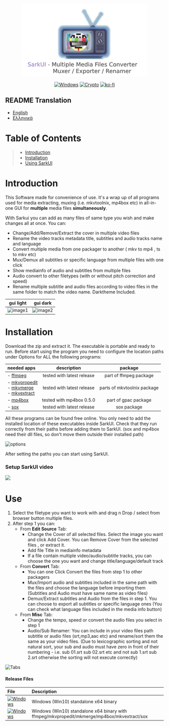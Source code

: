 <!-- MANPAGE: BEGIN EXCLUDED SECTION -->
<div align="center">

[![Sarkui](https://raw.githubusercontent.com/sarkinios/sarkui/master/.github/banner.png)](#readme)

[![Windows](https://img.shields.io/badge/-Windows_x64-blue.svg?style=for-the-badge&label=Download&logo=windows&color=6272a4)](https://github.com/sarkinios/sarkui/releases/latest/download/SarkUI.v1.0.1.zip)
[![Crypto](https://img.shields.io/badge/_-Crypto-ffb86c.svg?logo=githubsponsors&labelColor=555555&style=for-the-badge&label=Donate)](https://github.com/sarkinios/sarkui/blob/main/.github/donate.md)
[![ko-fi](https://img.shields.io/badge/_-Buy_me_a_coffee-red.svg?logo=kofi&labelColor=555555&style=for-the-badge)](https://ko-fi.com/sarkas)

</div>
<!-- MANPAGE: END EXCLUDED SECTION -->

## README Translation
- [English](README.md)
- [Ελληνικά](README.el.md)

# Table of Contents
> * [Introduction](#introduction)
> * [Installation](#installation)
> * [Using SarkUI](#use)

# Introduction

This Software made for convenience of use. It's a wrap up of all programs used for media extracting, muxing (i.e. mkvtoolnix, mp4box etc) 
in all-in-one GUI for **multiple** media files **simultaneously**. 

With Sarkui you can add as many files of same type you wish and make changes all at once.
You can:
- Change/Add/Remove/Extract the cover in multiple video files 
- Rename the video tracks metadata title, subtitles and audio tracks name and language
- Convert multiple media from one packager to another ( mkv to mp4 , ts to mkv etc)
- Mux/Demux all subtitles or specific language from multiple files with one click 
- Show mediainfo of audio and subtitles from multiple files
- Audio convert to other filetypes (with or without pitch correction and speed)
- Rename multiple subtitle and audio files according to video files in the same folder to match the video name.
Darktheme Included.

|gui light| gui dark |
:----------------------:|:----------------------:
![image1](https://imgur.com/36VIzQG.png)|![image2](https://imgur.com/Av6UinI.png)


# Installation

Download the zip and extract it. The executable is portable and ready to run. 
Before start using the program you need to configure the location paths under Options for ALL the following programs: 

needed apps| description | package
:----------------------|:---------------------:|:-----:
|- [ffmpeg](https://ffmpeg.org/download.html) | tested with latest release| part of ffmpeg package|
|- [mkvpropedit](https://www.fosshub.com/MKVToolNix.html) <br /> - [mkvmerge](https://www.fosshub.com/MKVToolNix.html)  <br /> - [mkvextract](https://www.fosshub.com/MKVToolNix.html)  |  tested with latest release|  parts of mkvtoolnix package|
|- [mp4box](https://gpac.wp.imt.fr/downloads/) |tested with mp4box 0.5.0| part of gpac package|
|- [sox](https://sourceforge.net/projects/sox/files/sox/) |tested with latest release| sox package|

All these programs can be found free online. You only need to add the installed location of these executables inside SarkUI.
Check that they run correctly from their paths before adding them to SarkUI. (sox and mp4box need their dll files, so don't move them outside their installed path)

![options](https://imgur.com/hY2zdya.png)

After setting the paths you can start using SarkUI.


### Setup SarkUI video
![](https://github.com/sarkinios/sarkui/raw/main/.github/setup%20SarkUI.gif)

# Use

1. Select the filetype you want to work with and drag n Drop / select from browser button multiple files.
2. After step 1 you can:
     - From **Edit Source** Tab:
       - Change the Cover of all selected files. Select the image you want and click Add Cover. You can Remove Cover from the selected files , or extract it.
       - Add file Title in mediainfo metadata
       - If a file contain multiple video/audio/subtitle tracks, you can choose the one you want and change title/language/default track
     - From **Convert** Tab:
       - You can one Click Convert the files from step 1 to other packagers
       - Mux/Import audio and subtitles included in the same path with the files and choose the language before importing them (Subtitles and Audio must have same name as video files)
       - Demux/Extract subtitles and Audio from the files in step 1. You can choose to export all subtitles or specific language ones (You can check what language files included in the media info button)
     - From **Misc** Tab:
       - Change the tempo, speed or convert the audio files you select in step 1
       - Audio/Sub Renamer: You can include in your video files path subtitle or audio files (srt,mp3,aac etc) and rename/sort them the same as your video files.
         (Due to lexicographic sorting and not natural sort, your sub and audio must have zero in front of their numbering - i.e.  sub 01.srt sub 02.srt etc and not sub 1.srt sub 2.srt otherwise the sorting will not execute correctly) 
         
![Tabs](https://imgur.com/zdH6V02.png)
         
#### Release Files

File|Description
:---|:---
[![Windows](https://img.shields.io/github/v/release/sarkinios/sarkui?color=f1fa8c&style=for-the-badge)](https://github.com/sarkinios/sarkui/releases/latest/download/SarkUI.v1.0.1.zip)|Windows (Win10) standalone x64 binary|
[![Windows](https://img.shields.io/github/v/release/sarkinios/sarkui?color=f1fa8c&style=for-the-badge)](https://github.com/sarkinios/sarkui/releases/download/latest/SarkUI.v1.0.1wTools.zip)|Windows (Win10) standalone x64 binary with ffmpeg/mkvpropedit/mkmerge/mp4box/mkvextract/sox|
